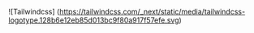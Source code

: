 ![Tailwindcss] (https://tailwindcss.com/_next/static/media/tailwindcss-logotype.128b6e12eb85d013bc9f80a917f57efe.svg)

